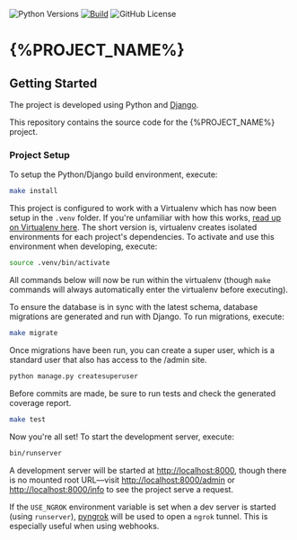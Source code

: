 ![Python Versions](https://img.shields.io/badge/python-%203.8%20|%203.9%20|%203.10%20|%203.11%20-blue)
[![Build](https://img.shields.io/github/actions/workflow/status/{%PROJECT_GITHUB_USER%}/{%PROJECT_ID%}/build.yml)](https://github.com/{%PROJECT_GITHUB_USER%}/{%PROJECT_ID%}/actions/workflows/build.yml)
![GitHub License](https://img.shields.io/github/license/{%PROJECT_GITHUB_USER%}/{%PROJECT_ID%})

# {%PROJECT_NAME%}

## Getting Started

The project is developed using Python and [Django](https://www.djangoproject.com).

This repository contains the source code for the {%PROJECT_NAME%} project.

### Project Setup

To setup the Python/Django build environment, execute:

```sh
make install
```

This project is configured to work with a Virtualenv which has now been setup in the `.venv` folder. If you're
unfamiliar with how this works, [read up on Virtualenv here](https://virtualenv.pypa.io/en/stable). The short version
is, virtualenv creates isolated environments for each project's dependencies. To activate and use this environment when
developing, execute:

```sh
source .venv/bin/activate
```

All commands below will now be run within the virtualenv (though `make` commands will always automatically enter the
virtualenv before executing).

To ensure the database is in sync with the latest schema, database migrations are generated and run with Django. To run
migrations, execute:

```sh
make migrate
```

Once migrations have been run, you can create a super user, which is a standard user that also has access to the /admin
site.

```sh
python manage.py createsuperuser
```

Before commits are made, be sure to run tests and check the generated coverage report.

```sh
make test
```

Now you're all set! To start the development server, execute:

```sh
bin/runserver
```

A development server will be started at <http://localhost:8000>, though there is no mounted root URL—visit
<http://localhost:8000/admin> or <http://localhost:8000/info> to see the project serve a request.

If the `USE_NGROK` environment variable is set when a dev server is started (using `runserver`),
[pyngrok](https://github.com/alexdlaird/pyngrok) will be used to open a `ngrok` tunnel. This is especially useful when
using webhooks.
